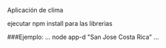 Aplicación de clima

ejecutar npm install para las librerias

###Ejemplo:
...
node app-d "San Jose Costa Rica"
...